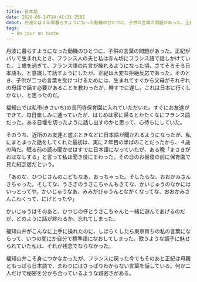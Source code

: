 ```yaml
---
title: 日本語
date: 2020-05-14T14:41:31.258Z
debut: 丹波には２年間暮らすようになった動機のひとつに、子供の言葉の問題があった。正紀がパリで生まれたとき、フランス人の夫と私は赤ん坊にフランス語で話しかけていた。１歳を過ぎて、フランス語の片言が操れるようになった頃、さてそろそろ日本語も、と意識して話すようにしたが、正紀は大変な拒絶反応であった。
tags:
  - Un jour un texte
---
```

丹波に暮らすようになった動機のひとつに、子供の言葉の問題があった。正紀がパリで生まれたとき、フランス人の夫と私は赤ん坊にフランス語で話しかけていた。１歳を過ぎて、フランス語の片言が操れるようになった頃、さてそろそろ日本語も、と意識して話すようにしたが、正紀は大変な拒絶反応であった。そのとき、子供が二つの言葉を受けつけるためには、生まれてすぐから父母がそれぞれの母語で話す必要があることを教わったが、時すでに遅し。これは日本に行くしかない、と思ったのだ。

福知山では私市(きさいち)の長円寺保育園に入れていただいた。すぐにお友達ができて、毎日楽しみに通っていたが、はじめは家に帰るとかたくなにフランス語だった。ある日堰を切ったように話し出すのかと思って、心待ちにしていた。

そのうち、近所のお友達と遊ぶときなどに日本語が聞かれるようになったが、私にまとまった話をしてくれた最初は、実に２年目の半ばのことだったから、４歳の時だ。眠る前の読み聞かせはすでに日本語になっていたが、ある晩「まさきがおはなしする」と言って私は聞き役にまわった。その日のお昼寝の前に保育園で見た紙芝居だという。

「あのな、ひつじさんのこどもなあ、おっちゃった。そしたらな、おおかみさんきちゃった。そしてな、うさぎのうさこちゃんもきてな、かいじゅうのなかにはいっとってや。かいじゅうなあ、みみがびゅうんとながくなってな、おおかみさんこわくって、にげとったや」

かいじゅうはそのあと、ひつじの仔とうさこちゃんと一緒に遊んであげるのだが、どのように話が終わるか、忘れてしまった。

福知山弁がこんなに上手に操れたのに、しばらくしたら東京育ちの私の言葉にならって、いつの間にか自分で標準語になおしてしまった。歌うような調子に魅せられていた私は、それが残念でならなかった。

福知山弁こそ身につかなかったが、フランスに戻った今でもそのあと正紀は母親ともっぱら日本語で、まわりにはさっぱりわからない言葉を話している。何か二人だけで秘密を分かち合っているような親密さがある。